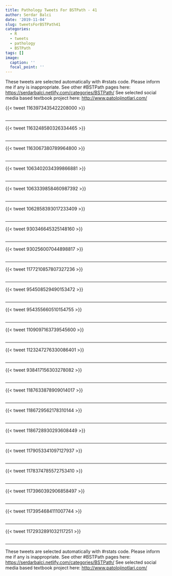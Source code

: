 ```yaml
---
title: Pathology Tweets For BSTPath - 41
author: Serdar Balci
date: '2019-11-04'
slug: tweetsForBSTPath41
categories:
  - R
  - tweets
  - pathology
  - BSTPath
tags: []
image:
  caption: ''
  focal_point: ''
---
```



These tweets are selected automatically with #rstats code. Please inform me if any is inappropriate.
See other #BSTPath pages here: https://serdarbalci.netlify.com/categories/BSTPath/ 
See selected social media based textbook project here: http://www.patolojinotlari.com/

{{< tweet 1163973435422208000 >}}
<br>
<br>
<hr>
{{< tweet 1163248580326334465 >}}
<br>
<br>
<hr>
{{< tweet 1163067380789964800 >}}
<br>
<br>
<hr>
{{< tweet 1063402034399866881 >}}
<br>
<br>
<hr>
{{< tweet 1063339858460987392 >}}
<br>
<br>
<hr>
{{< tweet 1062858393017233409 >}}
<br>
<br>
<hr>
{{< tweet 930346645325148160 >}}
<br>
<br>
<hr>
{{< tweet 930256007044898817 >}}
<br>
<br>
<hr>
{{< tweet 1177210857807327236 >}}
<br>
<br>
<hr>
{{< tweet 954508529490153472 >}}
<br>
<br>
<hr>
{{< tweet 954355660510154755 >}}
<br>
<br>
<hr>
{{< tweet 1109097163739545600 >}}
<br>
<br>
<hr>
{{< tweet 1123247276330086401 >}}
<br>
<br>
<hr>
{{< tweet 938417156303278082 >}}
<br>
<br>
<hr>
{{< tweet 1187633878909014017 >}}
<br>
<br>
<hr>
{{< tweet 1186729562178310144 >}}
<br>
<br>
<hr>
{{< tweet 1186728930293608449 >}}
<br>
<br>
<hr>
{{< tweet 1179053341097127937 >}}
<br>
<br>
<hr>
{{< tweet 1178374785572753410 >}}
<br>
<br>
<hr>
{{< tweet 1173960392906858497 >}}
<br>
<br>
<hr>
{{< tweet 1173954684111007744 >}}
<br>
<br>
<hr>
{{< tweet 1172932891032117251 >}}
<br>
<br>
<hr>


These tweets are selected automatically with #rstats code. Please inform me if any is inappropriate.
See other #BSTPath pages here: https://serdarbalci.netlify.com/categories/BSTPath/ 
See selected social media based textbook project here: http://www.patolojinotlari.com/
